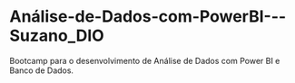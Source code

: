 # Análise-de-Dados-com-PowerBI---Suzano_DIO
Bootcamp para o desenvolvimento de Análise de Dados com Power BI e Banco de Dados.

